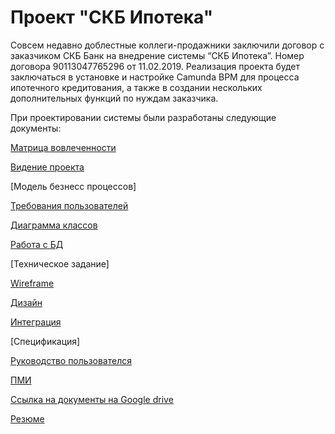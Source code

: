 # Проект "СКБ Ипотека"

Совсем недавно доблестные коллеги-продажники заключили договор с заказчиком СКБ Банк на внедрение системы “СКБ Ипотека”. Номер договора 90113047765296 от 11.02.2019.
Реализация проекта будет заключаться в установке и настройке Camunda BPM для процесса ипотечного кредитования, а также в создании нескольких дополнительных функций по нуждам заказчика.

При проектировании системы были разработаны следующие документы:

[Матрица вовлеченности](https://github.com/IST0VE/analyst/tree/main/matrix)

[Видение проекта](https://github.com/IST0VE/analyst/tree/main/project_vision)

[Модель безнесс процессов]

[Требования пользователей](https://github.com/IST0VE/analyst/tree/main/requirements)

[Диаграмма классов](https://github.com/IST0VE/analyst/tree/main/modeling)

[Работа с БД](https://github.com/IST0VE/analyst/tree/main/database_model)

[Техническое задание]

[Wireframe](https://github.com/IST0VE/analyst/tree/main/wireframe)

[Дизайн](https://www.figma.com/file/dqhkauGmi22ON9B9d4L4qX/Order-Skills.-%D0%9F%D0%BE%D0%BC%D0%BE%D1%89%D1%8C-%D0%BF%D1%80%D0%B8-%D0%BF%D1%80%D0%BE%D0%B5%D0%BA%D1%82%D0%B8%D1%80%D0%BE%D0%B2%D0%B0%D0%BD%D0%B8%D0%B8-(%D0%B4%D0%B8%D0%B7%D0%B0%D0%B9%D0%BD-%D1%81%D0%B8%D1%81%D1%82%D0%B5%D0%BC%D0%B0-%D0%A1%D0%9C%D0%A1)-(Copy)?node-id=9699%3A5297)

[Интеграция](https://github.com/IST0VE/analyst/tree/main/map)

[Спецификация]

[Руководство пользователся](https://github.com/IST0VE/analyst/tree/main/user_manual)

[ПМИ](https://github.com/IST0VE/analyst/tree/main/pmi)

[Ссылка на документы на Google drive](https://drive.google.com/drive/folders/1wKxNMxBswhXPlw7B9TY4xZufJdte_UYd)

[Резюме](https://github.com/IST0VE/analyst/tree/main/resume)
